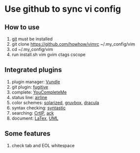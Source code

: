 # Use github to sync vi config

## How to use
1. [git](https://gist.github.com/derhuerst/1b15ff4652a867391f03) must be installed
2. git clone https://github.com/howhow/vimrc ~/.my_config/vim
3. cd ~/.my_config/vim
4. run install.sh vim gvim ctags cscope

## Integrated plugins
1. plugin manager: [Vundle](https://github.com/VundleVim/Vundle.vim)
2. git plugin: [fugitive](https://github.com/tpope/vim-fugitive)
3. complete: [YouCompleteMe](https://github.com/Valloric/YouCompleteMe)
4. status line: [airline](https://github.com/vim-airline/vim-airline)
5. color schemes: [solarized](https://github.com/altercation/solarized), [gruvbox](https://github.com/morhetz/gruvbox), [dracula](https://draculatheme.com/vim/)
6. syntax checking: [syntastic](https://github.com/vim-syntastic/syntastic)
7. searching: [CrtlP](https://github.com/kien/ctrlp.vim), [ack](https://github.com/mileszs/ack.vim)
8. document: [LaTex](https://github.com/lervag/vimtex), [UML](https://github.com/scrooloose/vim-slumlord)

## Some features
1. check tab and EOL whitespace
